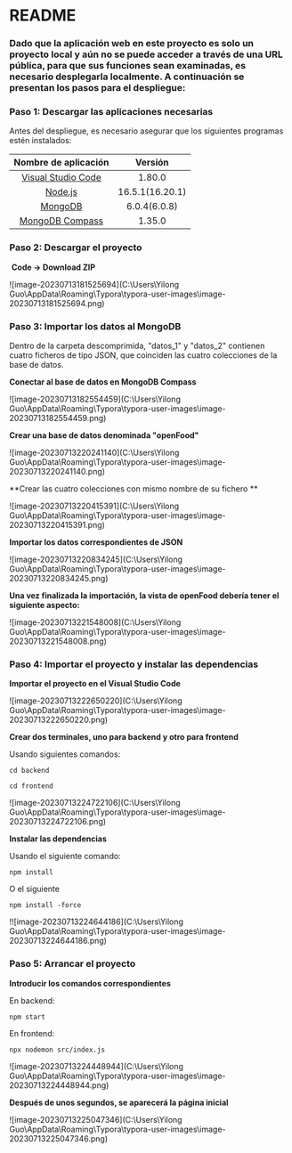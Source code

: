 # README



### Dado que la aplicación web en este proyecto es solo un proyecto local y aún no se puede acceder a través de una URL pública, para que sus funciones sean examinadas, es necesario desplegarla localmente. A continuación se presentan los pasos para el despliegue:



### Paso 1: Descargar las aplicaciones necesarias

Antes del despliegue, es necesario asegurar que los siguientes programas estén instalados:

|                     Nombre de aplicación                     |     Versión     |
| :----------------------------------------------------------: | :-------------: |
| [Visual Studio Code](https://code.visualstudio.com/download) |     1.80.0      |
|      [Node.js](https://nodejs.org/es/download/releases)      | 16.5.1(16.20.1) |
| [MongoDB](https://fastdl.mongodb.org/windows/mongodb-windows-x86_64-6.0.8-signed.msi) |  6.0.4(6.0.8)   |
| [MongoDB Compass](https://www.mongodb.com/products/compass)  |     1.35.0      |





### Paso 2: Descargar el proyecto

​																												**Code -> Download ZIP**

![image-20230713181525694](C:\Users\Yilong Guo\AppData\Roaming\Typora\typora-user-images\image-20230713181525694.png)





### Paso 3: Importar los datos al MongoDB

Dentro de la carpeta descomprimida, "datos_1" y "datos_2" contienen cuatro ficheros de tipo JSON, que coinciden las  cuatro colecciones de la base de datos. 



**Conectar al base de datos en MongoDB Compass**

![image-20230713182554459](C:\Users\Yilong Guo\AppData\Roaming\Typora\typora-user-images\image-20230713182554459.png)



**Crear una base de datos denominada "openFood"**

![image-20230713220241140](C:\Users\Yilong Guo\AppData\Roaming\Typora\typora-user-images\image-20230713220241140.png)



**Crear las cuatro colecciones con mismo nombre de su fichero **

![image-20230713220415391](C:\Users\Yilong Guo\AppData\Roaming\Typora\typora-user-images\image-20230713220415391.png)



**Importar los datos correspondientes de JSON**

![image-20230713220834245](C:\Users\Yilong Guo\AppData\Roaming\Typora\typora-user-images\image-20230713220834245.png)



**Una vez finalizada la importación, la vista de openFood debería tener el siguiente aspecto:**

![image-20230713221548008](C:\Users\Yilong Guo\AppData\Roaming\Typora\typora-user-images\image-20230713221548008.png)





### Paso 4: Importar el proyecto y instalar las dependencias

**Importar el proyecto en el Visual Studio Code**

![image-20230713222650220](C:\Users\Yilong Guo\AppData\Roaming\Typora\typora-user-images\image-20230713222650220.png)





**Crear dos terminales, uno para backend y otro para frontend**

Usando siguientes comandos:

```shell
cd backend
```

```shell
cd frontend
```

![image-20230713224722106](C:\Users\Yilong Guo\AppData\Roaming\Typora\typora-user-images\image-20230713224722106.png)



**Instalar las dependencias**

Usando el siguiente comando:

```shell
npm install
```

O el siguiente

```shell
npm install -force
```

!![image-20230713224644186](C:\Users\Yilong Guo\AppData\Roaming\Typora\typora-user-images\image-20230713224644186.png)





### Paso 5: Arrancar el proyecto

**Introducir los comandos correspondientes**

En backend:

```shell
npm start
```

En frontend:

```shell
npx nodemon src/index.js
```

![image-20230713224448944](C:\Users\Yilong Guo\AppData\Roaming\Typora\typora-user-images\image-20230713224448944.png)



**Después de unos segundos, se aparecerá la página inicial**

![image-20230713225047346](C:\Users\Yilong Guo\AppData\Roaming\Typora\typora-user-images\image-20230713225047346.png)
